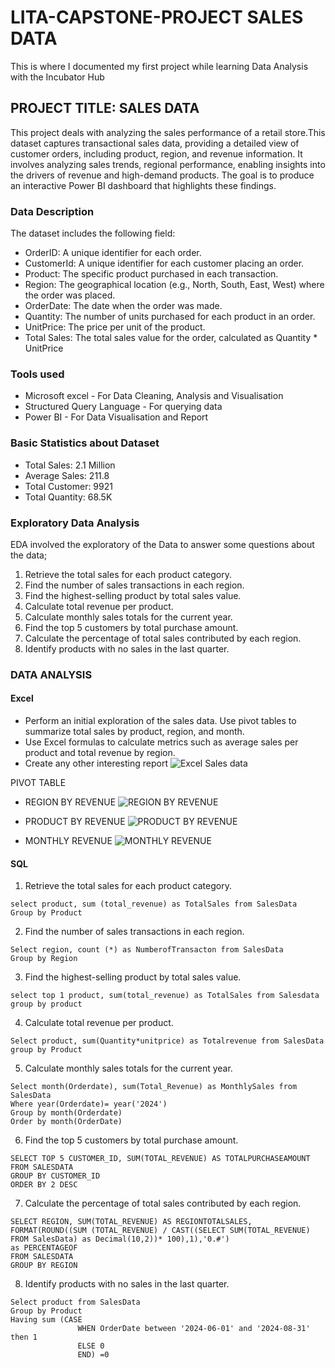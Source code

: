 # LITA-CAPSTONE-PROJECT SALES DATA
This is where I documented my first project while learning Data Analysis with the Incubator Hub

## PROJECT TITLE: SALES DATA
This project deals with analyzing the sales performance of a retail store.This dataset captures transactional sales data, providing a detailed view of customer orders, including product, region, and revenue information. It involves analyzing sales trends, regional performance, enabling insights into the drivers of revenue and high-demand products. The goal is to produce an interactive Power BI dashboard that highlights these findings.
### Data Description
The dataset includes the following field:
- OrderID: A unique identifier for each order.
- CustomerId: A unique identifier for each customer placing an order.
- Product: The specific product purchased in each transaction.
- Region: The geographical location (e.g., North, South, East, West) where the order was placed.
- OrderDate: The date when the order was made.
- Quantity: The number of units purchased for each product in an order.
- UnitPrice: The price per unit of the product.
- Total Sales: The total sales value for the order, calculated as Quantity * UnitPrice

### Tools used

- Microsoft excel - For Data Cleaning, Analysis and Visualisation
- Structured Query Language - For querying data
- Power BI - For Data Visualisation and Report

### Basic Statistics about Dataset
- Total Sales: 2.1 Million
- Average Sales: 211.8
- Total Customer: 9921
- Total Quantity: 68.5K

### Exploratory Data Analysis
EDA involved the exploratory of the Data to answer some questions about the data;

1. Retrieve the total sales for each product category.
2. Find the number of sales transactions in each region.
3. Find the highest-selling product by total sales value.
4. Calculate total revenue per product.
5. Calculate monthly sales totals for the current year.
6. Find the top 5 customers by total purchase amount.
7. Calculate the percentage of total sales contributed by each region.
8. Identify products with no sales in the last quarter.
### DATA ANALYSIS
#### Excel
- Perform an initial exploration of the sales data. Use pivot tables to summarize total sales by product, region, and month.
- Use Excel formulas to calculate metrics such as average sales per product and total revenue by region.
- Create any other interesting report
 ![Excel Sales data](https://github.com/user-attachments/assets/37609006-3b0c-4a44-90c4-e49140acf433)

PIVOT TABLE
- REGION BY REVENUE
![REGION BY REVENUE](https://github.com/user-attachments/assets/67f58d67-5de1-4207-9fd8-27f29a75a6f6)

- PRODUCT BY REVENUE
![PRODUCT BY REVENUE](https://github.com/user-attachments/assets/0ae4a8a7-81e5-4bb9-9cc0-03eff6e6228d)

- MONTHLY REVENUE
![MONTHLY REVENUE](https://github.com/user-attachments/assets/28d3e321-095d-498e-9d12-75cacca190cf)

#### SQL
1. Retrieve the total sales for each product category.
  ```
select product, sum (total_revenue) as TotalSales from SalesData
Group by Product
```

2. Find the number of sales transactions in each region.
```
Select region, count (*) as NumberofTransacton from SalesData
Group by Region
```

3. Find the highest-selling product by total sales value.
```
select top 1 product, sum(total_revenue) as TotalSales from Salesdata
group by product
```

4. Calculate total revenue per product.
```
Select product, sum(Quantity*unitprice) as Totalrevenue from SalesData
group by Product
```
5. Calculate monthly sales totals for the current year.
```
Select month(Orderdate), sum(Total_Revenue) as MonthlySales from SalesData
Where year(Orderdate)= year('2024')
Group by month(Orderdate)
Order by month(OrderDate)
```
6. Find the top 5 customers by total purchase amount.
```
SELECT TOP 5 CUSTOMER_ID, SUM(TOTAL_REVENUE) AS TOTALPURCHASEAMOUNT FROM SALESDATA
GROUP BY CUSTOMER_ID
ORDER BY 2 DESC
```
7. Calculate the percentage of total sales contributed by each region.
```
SELECT REGION, SUM(TOTAL_REVENUE) AS REGIONTOTALSALES,
FORMAT(ROUND((SUM (TOTAL_REVENUE) / CAST((SELECT SUM(TOTAL_REVENUE) FROM SalesData) as Decimal(10,2))* 100),1),'0.#')
as PERCENTAGEOF
FROM SALESDATA
GROUP BY REGION
```
8. Identify products with no sales in the last quarter.
```
Select product from SalesData
Group by Product
Having sum (CASE
               WHEN OrderDate between '2024-06-01' and '2024-08-31'  then 1
			   ELSE 0
			   END) =0
```





